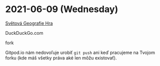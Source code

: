 # 2021-06-09 (Wednesday)

[Světová Geografie Hra](https://play.google.com/store/apps/details?id=com.age.wgg.appspot&hl=cs&gl=US)

DuckDuckGo.com

fork

Gitpod.io nám nedovoľuje urobiť `git push` ani keď pracujeme na Tvojom
forku (kde máš všetky práva aké len môžu existovať).
